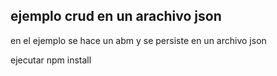 ##  ejemplo crud en un arachivo json

en el ejemplo se hace un abm y se persiste en un archivo json

ejecutar npm install